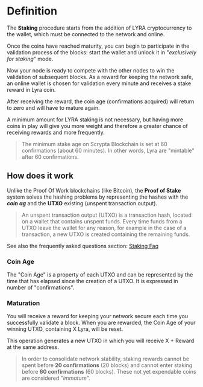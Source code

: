 # Definition

The **Staking** procedure starts from the addition of LYRA cryptocurrency to the wallet, which must be connected to the network and online.

Once the coins have reached maturity, you can begin to participate in the validation process of the blocks: start the wallet and unlock it in "*exclusively for staking*" mode.

Now your node is ready to compete with the other nodes to win the validation of subsequent blocks. As a reward for keeping the network safe, an online wallet is chosen for validation every minute and receives a stake reward in Lyra coin.

After receiving the reward, the coin age (confirmations acquired) will return to zero and will have to mature again.

A minimum amount for LYRA staking is not necessary, but having more coins in play will give you more weight and therefore a greater chance of receiving rewards and more frequently.

> The minimum stake age on Scrypta Blockchain is set at 60 confirmations (about 60 minutes). In other words, Lyra are "mintable" after 60 confirmations.

## How does it work
Unlike the Proof Of Work blockchains (like Bitcoin), the **Proof of Stake** system solves the hashing problems by representing the hashes with the ***coin ag*** and the **UTXO** existing (unspent transaction output).

> An unspent transaction output (UTXO) is a transaction hash, located on a wallet that contains unspent funds. Every time funds from a UTXO leave the wallet for any reason, for example in the case of a transaction, a new UTXO is created containing the remaining funds.

See also the frequently asked questions section:
[Staking Faq](../staking-setup/staking-faq.md)

### Coin Age
The "Coin Age" is a property of each UTXO and can be represented by the time that has elapsed since the creation of a UTXO. It is expressed in number of "confirmations".

### Maturation
You will receive a reward for keeping your network secure each time you successfully validate a block. When you are rewarded, the Coin Age of your winning UTXO, containing X Lyra, will be reset.

This operation generates a new UTXO in which you will receive X + Reward at the same address.

> In order to consolidate network stability, staking rewards cannot be spent before **20 confirmations** (20 blocks) and cannot enter staking before **60 confirmations** (60 blocks). These not yet expendable coins are considered "*immature*".
